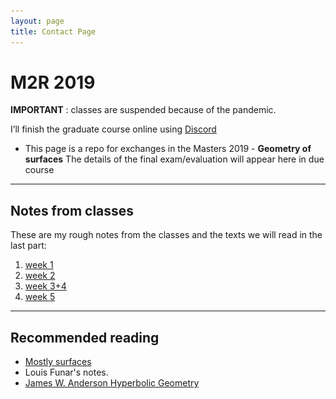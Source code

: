 ```yaml
---
layout: page
title: Contact Page
---
```


# M2R 2019

**IMPORTANT** : classes are suspended because of the pandemic.

I’ll finish the graduate course online using 
[Discord](https://discord.gg/gQjp36)

- This page is a repo for exchanges 
in the Masters 2019 - **Geometry of surfaces**
 The details of the final exam/evaluation 
will appear here in due course

[//]: # (<img  width="50%" alt="taylor s" src="taylor.png">)

---
## Notes from classes


These are my rough notes from the classes
and the texts we will read in the last part:

1. [week 1](cour1.pdf)
1. [week 2](cour2.pdf)
1. [week 3+4](cours3+4.pdf)
1. [week 5](shearsAgain.pdf)

---

## Recommended reading

- [Mostly surfaces](http://www.math.brown.edu/~res/MathNotes/surface.pdf)
- Louis Funar's notes.
- [James W. Anderson Hyperbolic
  Geometry](https://www.academia.edu/25421476/_James_W._Anderson_Hyperbolic_Geometry_Springer_BookFi.org_)
